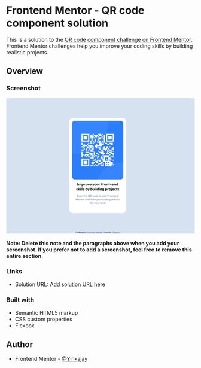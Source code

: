 # Frontend Mentor - QR code component solution

This is a solution to the [QR code component challenge on Frontend Mentor](https://www.frontendmentor.io/challenges/qr-code-component-iux_sIO_H). Frontend Mentor challenges help you improve your coding skills by building realistic projects. 



## Overview

### Screenshot

![](./qr-snip.png)


**Note: Delete this note and the paragraphs above when you add your screenshot. If you prefer not to add a screenshot, feel free to remove this entire section.**

### Links

- Solution URL: [Add solution URL here](https://github.com/Yinkajay/qr-component)



### Built with

- Semantic HTML5 markup
- CSS custom properties
- Flexbox



## Author

- Frontend Mentor - [@Yinkajay](https://www.frontendmentor.io/profile/yourusername)
